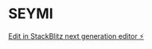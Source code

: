 # SEYMI

[Edit in StackBlitz next generation editor ⚡️](https://stackblitz.com/~/github.com/Saul46/SEYMI)